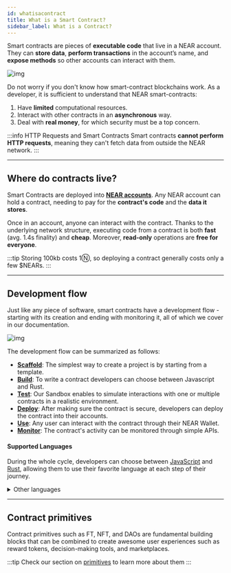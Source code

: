 ```yaml
---
id: whatisacontract
title: What is a Smart Contract?
sidebar_label: What is a Contract?
---
```


Smart contracts are pieces of **executable code** that live in a NEAR account. They can **store data**, **perform transactions** in the account’s name, and **expose methods** so other accounts can interact with them.

![img](/docs/assets/welcome-pages/contracts-landing.png)

Do not worry if you don't know how smart-contract blockchains work. As a developer, it is sufficient to understand that NEAR smart-contracts:
1. Have **limited** computational resources.
2. Interact with other contracts in an **asynchronous** way.
3. Deal with **real money**, for which security must be a top concern.

:::info HTTP Requests and Smart Contracts
Smart contracts **cannot perform HTTP requests**, meaning they can't fetch data from outside the NEAR network.
:::

---

## Where do contracts live?
Smart Contracts are deployed into [**NEAR accounts**](../../1.concepts/basics/accounts/introduction.md). Any NEAR account can hold a contract, needing to pay for the **contract's code** and the **data it stores**. 

Once in an account, anyone can interact with the contract. Thanks to the underlying network structure, executing code from a contract is both **fast** (avg. 1.4s finality) and **cheap**. Moreover, **read-only** operations are **free for everyone**.

:::tip
Storing 100kb costs 1Ⓝ, so deploying a contract generally costs only a few $NEARs.
:::

---

## Development flow

Just like any piece of software, smart contracts have a development flow - starting with its creation and ending with monitoring it, all of which we cover in our documentation.

![img](/docs/assets/welcome-pages/contract-lifecycle.png)

The development flow can be summarized as follows:
- [**Scaffold**](../contracts/quickstart.md): The simplest way to create a project is by starting from a template.
- [**Build**](../contracts/): To write a contract developers can choose between Javascript and Rust.
- [**Test**](../testing/introduction.md): Our Sandbox enables to simulate interactions with one or multiple contracts in a realistic environment.
- [**Deploy**](../deploy.md): After making sure the contract is secure, developers can deploy the contract into their accounts.
- [**Use**](https://mynearwallet.com): Any user can interact with the contract through their NEAR Wallet.
- [**Monitor**](../monitor.md): The contract's activity can be monitored through simple APIs.

#### Supported Languages
During the whole cycle, developers can choose between [JavaScript](https://www.learn-js.org/) and [Rust](https://www.rust-lang.org/), allowing them to use their favorite language at each step of their journey.

<details>
<summary> Other languages </summary>
Theoretically, you can use any language that compiles to Wasm for developing NEAR smart contract. However, in order to have a user-friendly experience we would need to provide a library that wraps around low-level runtime APIs, while also offering other high-level functionalities.

We envision that in the future, more languages will be supported and the support will be done through the effort from the wider community, not just NEAR alone.
</details>

---

## Contract primitives
Contract primitives such as FT, NFT, and DAOs are fundamental building blocks that can be combined to create awesome user experiences such as reward tokens, decision-making tools, and marketplaces. 

:::tip
Check our section on [primitives](../../7.primitives/whatareprimitives.md) to learn more about them
:::